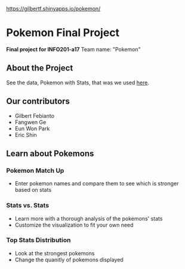 https://gilbertf.shinyapps.io/pokemon/

# Pokemon Final Project
**Final project for INFO201-a17**
Team name: "Pokemon"

## **About the Project**
See the data, Pokemon with Stats, that was we used [here](https://www.kaggle.com/abcsds/pokemon).

## **Our contributors**
* Gilbert Febianto
* Fangwen Ge
* Eun Won Park
* Eric Shin

## **Learn about Pokemons**
### Pokemon Match Up
* Enter pokemon names and compare them to see which is stronger based on stats

### Stats vs. Stats
* Learn more with a thorough analysis of the pokemons' stats
* Customize the visualization to fit your own need

### Top Stats Distribution
* Look at the strongest pokemons
* Change the quanitly of pokemons displayed
